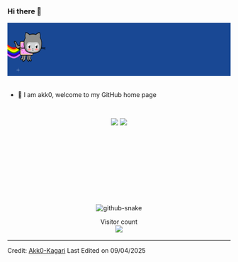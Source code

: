   <h3 id="hi-there">Hi there 👋</h3>
<div align="center">
    <img src="https://raw.githubusercontent.com/Niefee/niefee/master/assets/fly.webp" height="120px">
</div>
<br>
<ul>
<li>🌱 I am akk0, welcome to my GitHub home page</li>
</ul>
<br>
<p align="center" style="height: 180px;">
    <img style="height:10rem" src="https://github-readme-stats.vercel.app/api?username=Akk0-Kagari&amp;bg_color=30,e96443,904e95&amp;title_color=fff&amp;text_color=fff&amp;show_icons=true&amp;theme=radical">
    <img style="height:10rem;" src="https://github-readme-streak-stats.herokuapp.com/?user=Akk0-Kagari&amp;theme=radical&amp;show_icons=true&amp;border=e4e2e2">
</p>
<div align="center">
<!--     <picture align="center"> -->
<!--       <source media="(prefers-color-scheme: dark)" srcset="https://github.com/Akk0-Kagari/Akk0-Kagari/blob/output/github-contribution-grid-snake.svg">
      <source media="(prefers-color-scheme: light)" srcset="https://github.com/Akk0-Kagari/Akk0-Kagari/blob/output/github-contribution-grid-snake.svg">
      <img alt="github contribution grid snake animation" src="https://github.com/Akk0-Kagari/Akk0-Kagari/blob/output/github-contribution-grid-snake.svg"> -->
<!--     </picture> -->
  <picture align="center">
    <source media="(prefers-color-scheme: dark)" srcset="github-snake-dark.svg" />
    <source media="(prefers-color-scheme: light)" srcset="github-snake.svg" />
    <img alt="github-snake" src="github-snake.svg" />
  </picture>
</div>
<p align="center"> 
  </p><div align="center">Visitor count</div>
  <div align="center">
    <img src="https://profile-counter.glitch.me/Akk0-Kagari/count.svg">
  </div> 
<p></p>
<hr>
<p>Credit: <a href="https://github.com/Akk0-Kagari">Akk0-Kagari</a>
Last Edited on 09/04/2025</p> 
